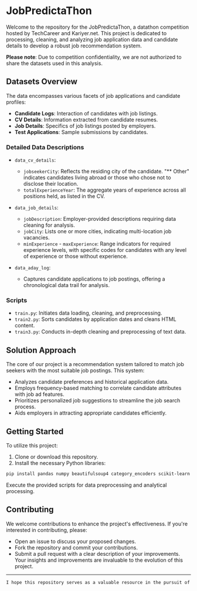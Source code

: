 # JobPredictaThon

Welcome to the repository for the JobPredictaThon, a datathon competition hosted by TechCareer and Kariyer.net. This project is dedicated to processing, cleaning, and analyzing job application data and candidate details to develop a robust job recommendation system.

**Please note**: Due to competition confidentiality, we are not authorized to share the datasets used in this analysis.

## Datasets Overview

The data encompasses various facets of job applications and candidate profiles:

- **Candidate Logs**: Interaction of candidates with job listings.
- **CV Details**: Information extracted from candidate resumes.
- **Job Details**: Specifics of job listings posted by employers.
- **Test Applications**: Sample submissions by candidates.

### Detailed Data Descriptions

- `data_cv_details`:
  - `jobseekerCity`: Reflects the residing city of the candidate. "** Other" indicates candidates living abroad or those who chose not to disclose their location.
  - `totalExperienceYear`: The aggregate years of experience across all positions held, as listed in the CV.

- `data_job_details`:
  - `jobDescription`: Employer-provided descriptions requiring data cleaning for analysis.
  - `jobCity`: Lists one or more cities, indicating multi-location job vacancies.
  - `minExperience` - `maxExperience`: Range indicators for required experience levels, with specific codes for candidates with any level of experience or those without experience.

- `data_aday_log`:
  - Captures candidate applications to job postings, offering a chronological data trail for analysis.

### Scripts

- `train.py`: Initiates data loading, cleaning, and preprocessing.
- `train2.py`: Sorts candidates by application dates and cleans HTML content.
- `train3.py`: Conducts in-depth cleaning and preprocessing of text data.

## Solution Approach

The core of our project is a recommendation system tailored to match job seekers with the most suitable job postings. This system:

- Analyzes candidate preferences and historical application data.
- Employs frequency-based matching to correlate candidate attributes with job ad features.
- Prioritizes personalized job suggestions to streamline the job search process.
- Aids employers in attracting appropriate candidates efficiently.

## Getting Started

To utilize this project:

1. Clone or download this repository.
2. Install the necessary Python libraries:

```bash
pip install pandas numpy beautifulsoup4 category_encoders scikit-learn
```

Execute the provided scripts for data preprocessing and analytical processing.

## Contributing
We welcome contributions to enhance the project's effectiveness. If you're interested in contributing, please:

- Open an issue to discuss your proposed changes.
- Fork the repository and commit your contributions.
- Submit a pull request with a clear description of your improvements.
Your insights and improvements are invaluable to the evolution of this project.

---
```css
I hope this repository serves as a valuable resource in the pursuit of streamlined job matching and application processes.
```
